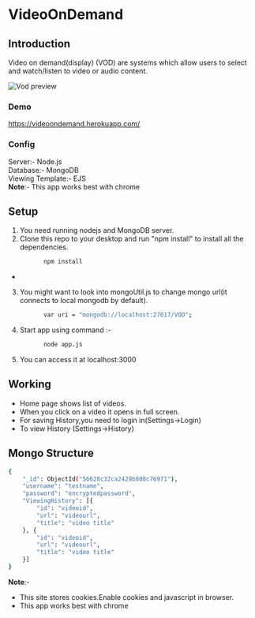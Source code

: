 # VideoOnDemand
##    Introduction
Video on demand(display) (VOD) are systems which allow users to select and watch/listen to video or audio content. <br />
  
  

![Vod preview](http://i.imgur.com/v5W9R4Z.png)

### Demo
https://videoondemand.herokuapp.com/
### Config
 Server:- Node.js  
 Database:- MongoDB  
 Viewing Template:- EJS  
 **Note**:- This app works best with chrome

## Setup
1) You need running nodejs and MongoDB server.  
2) Clone this repo to your desktop and run "npm install" to install all the dependencies.  
```bash
          npm install  
```
  *     
3) You might want to look into mongoUtil.js to change mongo url(it connects to local mongodb by default). 
```bash
          var uri = "mongodb://localhost:27017/VOD";
```
 
4) Start app using command :-
```bash
          node app.js  
```      
5)  You can access it at localhost:3000
 
## Working
- Home page shows list of videos.
- When you click on a video it opens in full screen.
- For saving History,you need to login in(Settings->Login)  
- To view History (Settings->History)
## Mongo Structure
```bash
{
	"_id": ObjectId("56628c32ca2429b808c76971"),
	"username": "testname",
	"password": "encryptedpassword",
	"ViewingHistory": [{
		"id": "videoid",
		"url": "videourl",
		"title": "video title"
	}, {
		"id": "videoid",
		"url": "videourl",
		"title": "video title"
	}]
}  
```
**Note**:- 
- This site stores cookies.Enable cookies and javascript in browser.  
- This app works best with chrome


